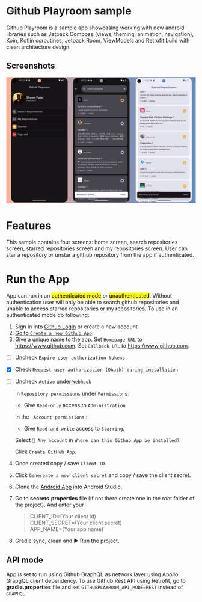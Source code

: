 
Github Playroom sample
==================
Github Playroom is a sample app showcasing working with new android libraries such as Jetpack Compose (views, theming, animation, navigation), Koin, Kotlin coroutines, Jetpack Room, ViewModels and Retrofit build with clean architecture design.

## Screenshots
![Screenshot showing Home screen, Search repos screen and Starred repos screen](docs/Screenshots.png "Screenshot showing Home screen, Search repos screen and Starred repos screen")

# Features
This sample contains four screens: home screen, search repositories screen, starred repositories screen and my repositories screen. User can star a repository or unstar a github repository from the app if authenticated.

# Run the App
App can run in an <mark>authenticated mode</mark> or <mark>unauthenticated</mark>. Without authentication user will only be able to search github repositories and unable to access starred repositories or my repositories. To use in an authenticated mode do following:


1. Sign in into [Github Login](https://github.com/login) or create a new account.
2. [Go to `Create a new Github App`](https://github.com/settings/apps/new).
3. Give a unique name to the app. Set `Homepage URL` to https://www.github.com. Set `Callback URL` to https://www.github.com.

- [ ] Uncheck `Expire user authorization tokens`
- [x] Check `Request user authorization (OAuth) during installation`
- [ ] Uncheck `Active` under `Webhook`

    In `Repository permissions` under `Permissions`:


    - Give `Read-only` access to `Administration`


    In the ` Account permissions` :


    - Give `Read and write` access to `Starring`.


    Select `🔘 Any account` in `Where can this Github App be installed?`


    Click `Create GitHub App`.
4. Once created copy / save `Client ID`.
5. Click `Genereate a new client secret` and copy / save the client secret.
6. Clone the [Android App](https://github.com/shyamkp-11/GithubPlayroom) into Android Studio.
7. Go to **secrets.properties** file (If not there create one in the root folder of the project). And enter your    

    >CLIENT_ID=(Your client id)  
    CLIENT_SECRET=(Your client secret)  
    APP_NAME=(Your app name)
8. Gradle sync, clean and ▶️ Run the project.

## API mode
App is set to run using Github GraphQL as network layer using Apollo GrapgQL client dependency. To use Github Rest API using Retrofit, go to **gradle.properties** file and set `GITHUBPLAYROOM_API_MODE=REST` instead of `GRAPHQL`.  